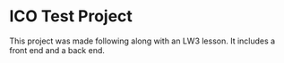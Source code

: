 # ICO Test Project

This project was made following along with an LW3 lesson. It includes a front end and a back end.
